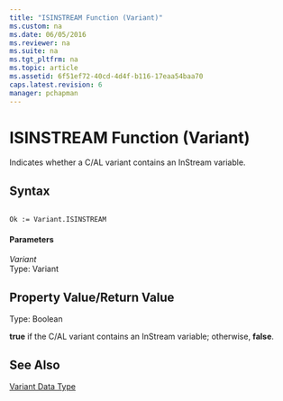 ```yaml
---
title: "ISINSTREAM Function (Variant)"
ms.custom: na
ms.date: 06/05/2016
ms.reviewer: na
ms.suite: na
ms.tgt_pltfrm: na
ms.topic: article
ms.assetid: 6f51ef72-40cd-4d4f-b116-17eaa54baa70
caps.latest.revision: 6
manager: pchapman
---
```

# ISINSTREAM Function (Variant)
Indicates whether a C\/AL variant contains an InStream variable.  
  
## Syntax  
  
```  
  
Ok := Variant.ISINSTREAM  
```  
  
#### Parameters  
 *Variant*  
 Type: Variant  
  
## Property Value\/Return Value  
 Type: Boolean  
  
 **true** if the C\/AL variant contains an InStream variable; otherwise, **false**.  
  
## See Also  
 [Variant Data Type](../dynamics-nav/Variant-Data-Type.md)